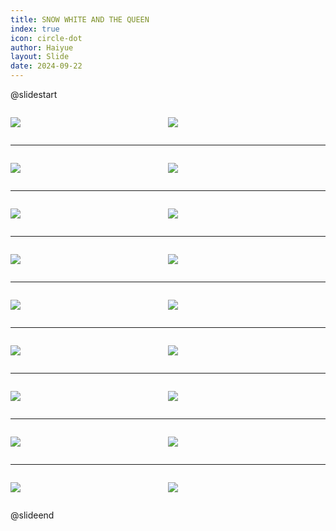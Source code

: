 ```yaml
---
title: SNOW WHITE AND THE QUEEN
index: true
icon: circle-dot
author: Haiyue
layout: Slide
date: 2024-09-22
---
```

 
@slidestart

<div style="display:flex">
<div style="flex:1">

![](https://raw.githubusercontent.com/yclord/reading/refs/heads/master/english/Level-W/SNOW%20WHITE%20AND%20THE%20QUEEN/001.webp)
</div>
<div style="flex:1">

![](https://raw.githubusercontent.com/yclord/reading/refs/heads/master/english/Level-W/SNOW%20WHITE%20AND%20THE%20QUEEN/002.webp)
</div>
</div>

---

<div style="display:flex">
<div style="flex:1">

![](https://raw.githubusercontent.com/yclord/reading/refs/heads/master/english/Level-W/SNOW%20WHITE%20AND%20THE%20QUEEN/003.webp)
</div>
<div style="flex:1">

![](https://raw.githubusercontent.com/yclord/reading/refs/heads/master/english/Level-W/SNOW%20WHITE%20AND%20THE%20QUEEN/004.webp)
</div>
</div>

---

<div style="display:flex">
<div style="flex:1">

![](https://raw.githubusercontent.com/yclord/reading/refs/heads/master/english/Level-W/SNOW%20WHITE%20AND%20THE%20QUEEN/005.webp)
</div>
<div style="flex:1">

![](https://raw.githubusercontent.com/yclord/reading/refs/heads/master/english/Level-W/SNOW%20WHITE%20AND%20THE%20QUEEN/006.webp)
</div>
</div>

---

<div style="display:flex">
<div style="flex:1">

![](https://raw.githubusercontent.com/yclord/reading/refs/heads/master/english/Level-W/SNOW%20WHITE%20AND%20THE%20QUEEN/007.webp)
</div>
<div style="flex:1">

![](https://raw.githubusercontent.com/yclord/reading/refs/heads/master/english/Level-W/SNOW%20WHITE%20AND%20THE%20QUEEN/008.webp)
</div>
</div>

---

<div style="display:flex">
<div style="flex:1">

![](https://raw.githubusercontent.com/yclord/reading/refs/heads/master/english/Level-W/SNOW%20WHITE%20AND%20THE%20QUEEN/009.webp)
</div>
<div style="flex:1">

![](https://raw.githubusercontent.com/yclord/reading/refs/heads/master/english/Level-W/SNOW%20WHITE%20AND%20THE%20QUEEN/010.webp)
</div>
</div>

---

<div style="display:flex">
<div style="flex:1">

![](https://raw.githubusercontent.com/yclord/reading/refs/heads/master/english/Level-W/SNOW%20WHITE%20AND%20THE%20QUEEN/011.webp)
</div>
<div style="flex:1">

![](https://raw.githubusercontent.com/yclord/reading/refs/heads/master/english/Level-W/SNOW%20WHITE%20AND%20THE%20QUEEN/012.webp)
</div>
</div>

---

<div style="display:flex">
<div style="flex:1">

![](https://raw.githubusercontent.com/yclord/reading/refs/heads/master/english/Level-W/SNOW%20WHITE%20AND%20THE%20QUEEN/013.webp)
</div>
<div style="flex:1">

![](https://raw.githubusercontent.com/yclord/reading/refs/heads/master/english/Level-W/SNOW%20WHITE%20AND%20THE%20QUEEN/014.webp)
</div>
</div>

---

<div style="display:flex">
<div style="flex:1">

![](https://raw.githubusercontent.com/yclord/reading/refs/heads/master/english/Level-W/SNOW%20WHITE%20AND%20THE%20QUEEN/015.webp)
</div>
<div style="flex:1">

![](https://raw.githubusercontent.com/yclord/reading/refs/heads/master/english/Level-W/SNOW%20WHITE%20AND%20THE%20QUEEN/016.webp)
</div>
</div>

---

<div style="display:flex">
<div style="flex:1">

![](https://raw.githubusercontent.com/yclord/reading/refs/heads/master/english/Level-W/SNOW%20WHITE%20AND%20THE%20QUEEN/017.webp)
</div>
<div style="flex:1">

![](https://raw.githubusercontent.com/yclord/reading/refs/heads/master/english/Level-W/SNOW%20WHITE%20AND%20THE%20QUEEN/018.webp)
</div>
</div>

@slideend